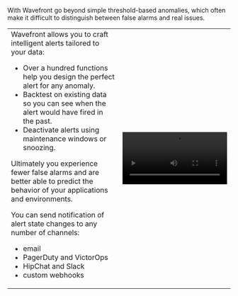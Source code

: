 With Wavefront go beyond simple threshold-based anomalies, which often make it difficult to distinguish between false alarms and real issues. 
<table class="layout">
<colgroup>
<col width="50%" />
<col width="50%" />
</colgroup>
<tr>
<td style="text-align: left;vertical-align: top">Wavefront allows you to craft intelligent alerts tailored to your data:
<ul>
<li>Over a hundred functions help you design the perfect alert for any anomaly.</li>
<li>Backtest on existing data so you can see when the alert would have fired in the past.</li>
<li>Deactivate alerts using maintenance windows or snoozing.
</ul>

Ultimately you experience fewer false alarms and are better able to predict the behavior of your applications and environments.

You can send notification of alert state changes to any number of channels:
<ul>
<li>email</li>
<li>PagerDuty and VictorOps</li>
<li>HipChat and Slack</li>
<li>custom webhooks</li>
</ul>
</td>  
<td><video class="xs-pl-20" width="100%" controls autoplay><source src="images/onboarding-alerts.mp4" type="video/mp4">Your browser does not support HTML5 video.</video></td>
</tr>
</table>

